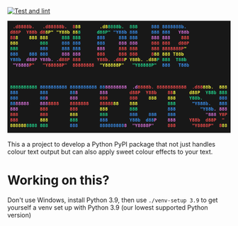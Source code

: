 [![Test and lint](https://github.com/Max-Derner/colour_effects/actions/workflows/python-testing.yml/badge.svg?branch=main)](https://github.com/Max-Derner/colour_effects/actions/workflows/python-testing.yml)


![promo image](./README_IMGS/promo_img.png)

This a a project to develop a Python PyPI package that not just handles colour text output but can also apply sweet colour effects to your text.

# Working on this?
Don't use Windows, install Python 3.9, then use `./venv-setup 3.9` to get yourself a venv set up with Python 3.9 (our lowest supported Python version)